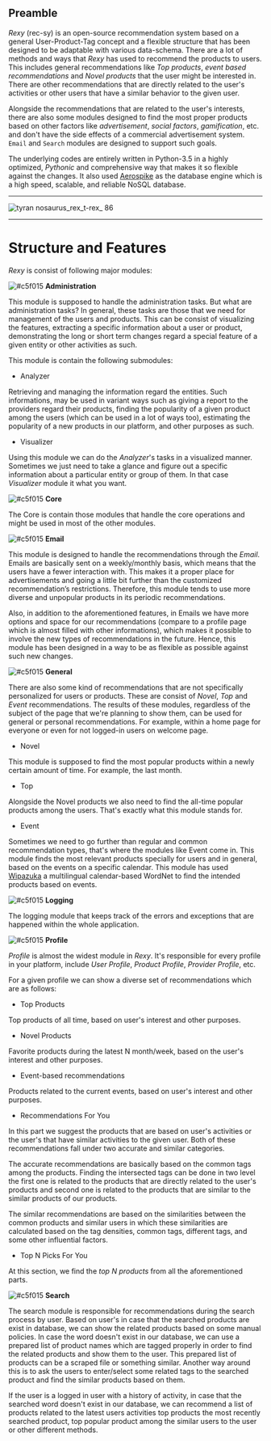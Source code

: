 ## Preamble


*Rexy* (rec-sy) is an open-source recommendation system based on a general User-Product-Tag concept and a flexible structure that has been designed to be adaptable with various data-schema. There are a lot of methods and ways that *Rexy* has used to recommend the products to users. This includes general recommendations like *Top products*, *event based recommendations* and *Novel products* that the user might be interested in. There are other recommendations that are directly related to the user's activities or other users that have a similar behavior to the given user.

Alongside the recommendations that are related to the user's interests, there are also some modules designed to find the most proper products based on other factors like *advertisement*, *social factors*, *gamification*, etc. and don't have the side effects of a commercial advertisement system. `Email` and `Search` modules are designed to support such goals.

The underlying codes are entirely written in Python-3.5 in a highly optimized, *Pythonic* and comprehensive way that makes it so flexible against the changes. It also used [Aerospike](http://www.aerospike.com) as the database engine which is a high speed, scalable, and reliable NoSQL database.

 -----------
 
![tyran nosaurus_rex_t-rex_ 86](https://user-images.githubusercontent.com/5694520/27258385-528b7a66-540e-11e7-8ffd-786cc63a65e8.jpg)

 ----------

 # Structure and Features

*Rexy* is consist of following major modules:



 ![#c5f015](https://placehold.it/15/c5f015/000000?text=+) **Administration**

This module is supposed to handle the administration tasks. But what are administration tasks? In general, these tasks are those that we need for management of the users and products. This can be consist of visualizing the features, extracting a specific information about a user or product, demonstrating the long or short term changes regard a special feature of a given entity or other activities as such.

This module is contain the following submodules:

 - Analyzer

Retrieving and managing the information regard the entities. Such informations, may be used in variant ways such as giving a report to the providers regard their products, finding the popularity of a given product among the users (which can be used in a lot of ways too), estimating the popularity of a new products in our platform, and other purposes as such.

 - Visualizer

Using this module we can do the *Analyzer*'s tasks in a visualized manner. Sometimes we just need to take a glance and figure out a specific information about a particular entity or group of them. In that case *Visualizer* module it what you want.


 ![#c5f015](https://placehold.it/15/c5f015/000000?text=+) **Core** 

 The Core is contain those modules that handle the core operations and might be used in most of the other modules.

 ![#c5f015](https://placehold.it/15/c5f015/000000?text=+) **Email**

This module is designed to handle the recommendations through the *Email*. Emails are basically sent on a weekly/monthly basis, which means that the users have a fewer interaction with. This makes it a proper place for advertisements and going a little bit further than the customized recommendation’s restrictions. Therefore, this module tends to use more diverse and unpopular products in its periodic recommendations.

 Also, in addition to the aforementioned features, in Emails we have more options and space for our recommendations (compare to a profile page which is almost filled with other informations), which makes it possible to involve the new types of recommendations in the future. Hence, this module has been designed in a way to be as flexible as possible against such new changes. 

 ![#c5f015](https://placehold.it/15/c5f015/000000?text=+) **General**

There are also some kind of recommendations that are not specifically personalized for users or products. These are consist of *Novel*, *Top* and *Event* recommendations. The results of these modules, regardless of the subject of the page that we're  planning to show them, can be used for general or personal recommendations. For example, within a home page for everyone or even for not logged-in users on welcome page. 

 - Novel
 
This module is supposed to find the most popular products within a newly certain amount of time. For example, the last month.

  - Top
  
Alongside the Novel products we also need to find the all-time popular products among the users. That's exactly what this module stands for.

  - Event
  
Sometimes we need to go further than regular and common recommendation types, that's where the modules like Event come in. This module finds the most relevant products specially for users and in general, based on the events on a specific calendar. This module has used [Wipazuka](https://github.com/kasramvd/Wipazuka) a multilingual calendar-based WordNet to find the intended products based on events.

 ![#c5f015](https://placehold.it/15/c5f015/000000?text=+) **Logging**

The logging module that keeps track of the errors and exceptions that are happened within the whole application.

 ![#c5f015](https://placehold.it/15/c5f015/000000?text=+) **Profile**

*Profile* is almost the widest module in *Rexy*. It's responsible for every profile in your platform, include *User Profile*, *Product Profile*, *Provider Profile*, etc.

For a given profile we can show a diverse set of recommendations which are as follows:

 - Top Products

Top products of all time, based on user's interest and other purposes.
 
 - Novel Products

Favorite products during the latest N month/week, based on the user's interest and other purposes.

 - Event-based recommendations

Products related to the current events, based on user's interest and other purposes.

 - Recommendations For You

In this part we suggest the products that are based on user's activities or the user's that have similar activities to the given user. Both of these recommendations fall under two accurate and similar categories.

The accurate recommendations are basically based on the common tags among the products. Finding the intersected tags can be done in two level the first one is related to the products that are directly related to the user's products and second one is related to the products that are similar to the similar products of our products.

The similar recommendations are based on the similarities between the common products and similar users in which these similarities are calculated based on the tag densities, common tags, different tags, and some other influential factors. 

 - Top N Picks For You

At this section, we find the *top N products* from all the aforementioned parts.


 ![#c5f015](https://placehold.it/15/c5f015/000000?text=+) **Search**

The search module is responsible for recommendations during the search process by user. Based on user's in case that the searched products are exist in database, we can show the related products based on some manual policies. In case the word doesn't exist in our database, we can use a prepared list of product names which are tagged properly in order to find the related products and show them to the user. This prepared list of products can be a scraped file or something similar. Another way around this is to ask the users to enter/select some related tags to the searched product and find the similar products based on them.

If the user is a logged in user with a history of activity, in case that the searched word doesn't exist in our database, we can recommend a list of products related to the latest users activities top products the most recently searched product, top popular product among the similar users to the user or other different methods.

